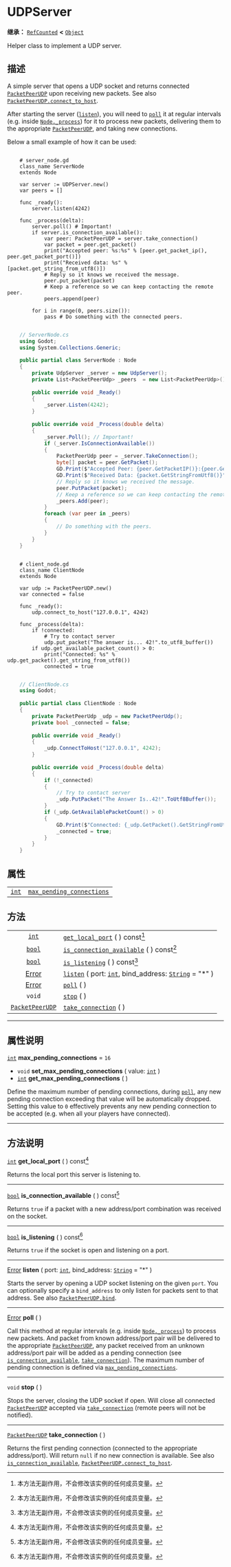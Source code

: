 <!-- ⚠ 请勿编辑本文件 ⚠ -->
<!-- 本文档使用脚本从 WeDot 引擎源码仓库生成。 -->
<!-- 生成脚本：https://github.com/WeDot-Engine/WeDot/tree/master/doc/tools/make_md.py； -->
<!-- 原文件：https://github.com/WeDot-Engine/WeDot/tree/master/doc/classes/UDPServer.xml。 -->

<div id="_class_udpserver"></div>

# UDPServer

**继承：** [`RefCounted`](class_refcounted.md) **<** [`Object`](class_object.md)

Helper class to implement a UDP server.

## 描述

A simple server that opens a UDP socket and returns connected [`PacketPeerUDP`](class_packetpeerudp.md) upon receiving new packets. See also [`PacketPeerUDP.connect_to_host`](class_packetpeerudp.md#class_packetpeerudp_method_connect_to_host).

After starting the server ([`listen`](class_udpserver.md#class_udpserver_method_listen)), you will need to [`poll`](class_udpserver.md#class_udpserver_method_poll) it at regular intervals (e.g. inside [`Node._process`](class_node.md#class_node_private_method__process)) for it to process new packets, delivering them to the appropriate [`PacketPeerUDP`](class_packetpeerudp.md), and taking new connections.

Below a small example of how it can be used:



```gdscript

    # server_node.gd
    class_name ServerNode
    extends Node
    
    var server := UDPServer.new()
    var peers = []
    
    func _ready():
        server.listen(4242)
    
    func _process(delta):
        server.poll() # Important!
        if server.is_connection_available():
            var peer: PacketPeerUDP = server.take_connection()
            var packet = peer.get_packet()
            print("Accepted peer: %s:%s" % [peer.get_packet_ip(), peer.get_packet_port()])
            print("Received data: %s" % [packet.get_string_from_utf8()])
            # Reply so it knows we received the message.
            peer.put_packet(packet)
            # Keep a reference so we can keep contacting the remote peer.
            peers.append(peer)
    
        for i in range(0, peers.size()):
            pass # Do something with the connected peers.
```

```csharp

    // ServerNode.cs
    using Godot;
    using System.Collections.Generic;
    
    public partial class ServerNode : Node
    {
        private UdpServer _server = new UdpServer();
        private List<PacketPeerUdp> _peers  = new List<PacketPeerUdp>();
    
        public override void _Ready()
        {
            _server.Listen(4242);
        }
    
        public override void _Process(double delta)
        {
            _server.Poll(); // Important!
            if (_server.IsConnectionAvailable())
            {
                PacketPeerUdp peer = _server.TakeConnection();
                byte[] packet = peer.GetPacket();
                GD.Print($"Accepted Peer: {peer.GetPacketIP()}:{peer.GetPacketPort()}");
                GD.Print($"Received Data: {packet.GetStringFromUtf8()}");
                // Reply so it knows we received the message.
                peer.PutPacket(packet);
                // Keep a reference so we can keep contacting the remote peer.
                _peers.Add(peer);
            }
            foreach (var peer in _peers)
            {
                // Do something with the peers.
            }
        }
    }
```





```gdscript

    # client_node.gd
    class_name ClientNode
    extends Node
    
    var udp := PacketPeerUDP.new()
    var connected = false
    
    func _ready():
        udp.connect_to_host("127.0.0.1", 4242)
    
    func _process(delta):
        if !connected:
            # Try to contact server
            udp.put_packet("The answer is... 42!".to_utf8_buffer())
        if udp.get_available_packet_count() > 0:
            print("Connected: %s" % udp.get_packet().get_string_from_utf8())
            connected = true
```

```csharp

    // ClientNode.cs
    using Godot;
    
    public partial class ClientNode : Node
    {
        private PacketPeerUdp _udp = new PacketPeerUdp();
        private bool _connected = false;
    
        public override void _Ready()
        {
            _udp.ConnectToHost("127.0.0.1", 4242);
        }
    
        public override void _Process(double delta)
        {
            if (!_connected)
            {
                // Try to contact server
                _udp.PutPacket("The Answer Is..42!".ToUtf8Buffer());
            }
            if (_udp.GetAvailablePacketCount() > 0)
            {
                GD.Print($"Connected: {_udp.GetPacket().GetStringFromUtf8()}");
                _connected = true;
            }
        }
    }
```











## 属性

|||
|:-:|:--|
| [`int`](class_int.md) | [`max_pending_connections`](class_udpserver.md#class_udpserver_property_max_pending_connections) | ``16`` |

## 方法

|||
|:-:|:--|
| [`int`](class_int.md)                     | [`get_local_port`](class_udpserver.md#class_udpserver_method_get_local_port) ( ) const[^const]                                                |
| [`bool`](class_bool.md)                   | [`is_connection_available`](class_udpserver.md#class_udpserver_method_is_connection_available) ( ) const[^const]                              |
| [`bool`](class_bool.md)                   | [`is_listening`](class_udpserver.md#class_udpserver_method_is_listening) ( ) const[^const]                                                    |
| [Error](#enum_@globalscope_error)         | [`listen`](class_udpserver.md#class_udpserver_method_listen) ( port: [`int`](class_int.md), bind_address: [`String`](class_string.md) = "*" ) |
| [Error](#enum_@globalscope_error)         | [`poll`](class_udpserver.md#class_udpserver_method_poll) ( )                                                                                  |
| `void`                                    | [`stop`](class_udpserver.md#class_udpserver_method_stop) ( )                                                                                  |
| [`PacketPeerUDP`](class_packetpeerudp.md) | [`take_connection`](class_udpserver.md#class_udpserver_method_take_connection) ( )                                                            |

<!-- rst-class:: classref-section-separator -->

---

## 属性说明

<div id="_class_udpserver_property_max_pending_connections"></div>

[`int`](class_int.md) **max_pending_connections** = ``16`` <div id="class_udpserver_property_max_pending_connections"></div>

- `void` **set_max_pending_connections** ( value: [`int`](class_int.md) )
- [`int`](class_int.md) **get_max_pending_connections** ( )

Define the maximum number of pending connections, during [`poll`](class_udpserver.md#class_udpserver_method_poll), any new pending connection exceeding that value will be automatically dropped. Setting this value to `0` effectively prevents any new pending connection to be accepted (e.g. when all your players have connected).

<!-- rst-class:: classref-section-separator -->

---

## 方法说明

<div id="_class_udpserver_method_get_local_port"></div>

[`int`](class_int.md) **get_local_port** ( ) const[^const]<div id="class_udpserver_method_get_local_port"></div>

Returns the local port this server is listening to.

<!-- rst-class:: classref-item-separator -->

---

<div id="_class_udpserver_method_is_connection_available"></div>

[`bool`](class_bool.md) **is_connection_available** ( ) const[^const]<div id="class_udpserver_method_is_connection_available"></div>

Returns `true` if a packet with a new address/port combination was received on the socket.

<!-- rst-class:: classref-item-separator -->

---

<div id="_class_udpserver_method_is_listening"></div>

[`bool`](class_bool.md) **is_listening** ( ) const[^const]<div id="class_udpserver_method_is_listening"></div>

Returns `true` if the socket is open and listening on a port.

<!-- rst-class:: classref-item-separator -->

---

<div id="_class_udpserver_method_listen"></div>

[Error](#enum_@globalscope_error) **listen** ( port: [`int`](class_int.md), bind_address: [`String`](class_string.md) = "*" )<div id="class_udpserver_method_listen"></div>

Starts the server by opening a UDP socket listening on the given `port`. You can optionally specify a `bind_address` to only listen for packets sent to that address. See also [`PacketPeerUDP.bind`](class_packetpeerudp.md#class_packetpeerudp_method_bind).

<!-- rst-class:: classref-item-separator -->

---

<div id="_class_udpserver_method_poll"></div>

[Error](#enum_@globalscope_error) **poll** ( )<div id="class_udpserver_method_poll"></div>

Call this method at regular intervals (e.g. inside [`Node._process`](class_node.md#class_node_private_method__process)) to process new packets. And packet from known address/port pair will be delivered to the appropriate [`PacketPeerUDP`](class_packetpeerudp.md), any packet received from an unknown address/port pair will be added as a pending connection (see [`is_connection_available`](class_udpserver.md#class_udpserver_method_is_connection_available), [`take_connection`](class_udpserver.md#class_udpserver_method_take_connection)). The maximum number of pending connection is defined via [`max_pending_connections`](class_udpserver.md#class_udpserver_property_max_pending_connections).

<!-- rst-class:: classref-item-separator -->

---

<div id="_class_udpserver_method_stop"></div>

`void` **stop** ( )<div id="class_udpserver_method_stop"></div>

Stops the server, closing the UDP socket if open. Will close all connected [`PacketPeerUDP`](class_packetpeerudp.md) accepted via [`take_connection`](class_udpserver.md#class_udpserver_method_take_connection) (remote peers will not be notified).

<!-- rst-class:: classref-item-separator -->

---

<div id="_class_udpserver_method_take_connection"></div>

[`PacketPeerUDP`](class_packetpeerudp.md) **take_connection** ( )<div id="class_udpserver_method_take_connection"></div>

Returns the first pending connection (connected to the appropriate address/port). Will return `null` if no new connection is available. See also [`is_connection_available`](class_udpserver.md#class_udpserver_method_is_connection_available), [`PacketPeerUDP.connect_to_host`](class_packetpeerudp.md#class_packetpeerudp_method_connect_to_host).

[^virtual]: 本方法通常需要用户覆盖才能生效。
[^const]: 本方法无副作用，不会修改该实例的任何成员变量。
[^vararg]: 本方法除了能接受在此处描述的参数外，还能够继续接受任意数量的参数。
[^constructor]: 本方法用于构造某个类型。
[^static]: 调用本方法无需实例，可直接使用类名进行调用。
[^operator]: 本方法描述的是使用本类型作为左操作数的有效运算符。
[^bitfield]: 这个值是由下列位标志构成位掩码的整数。
[^void]: 无返回值。
